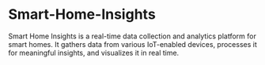 # Smart-Home-Insights
Smart Home Insights is a real-time data collection and analytics platform for smart homes. It gathers data from various IoT-enabled devices, processes it for meaningful insights, and visualizes it in real time. 
